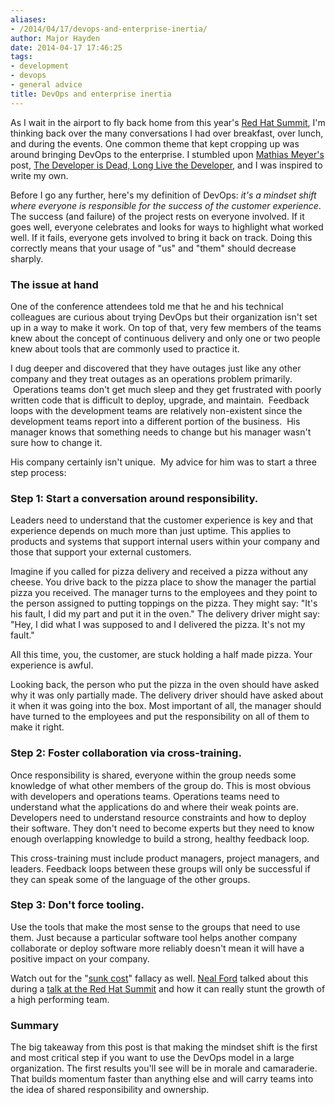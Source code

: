 ```yaml
---
aliases:
- /2014/04/17/devops-and-enterprise-inertia/
author: Major Hayden
date: 2014-04-17 17:46:25
tags:
- development
- devops
- general advice
title: DevOps and enterprise inertia
---
```


As I wait in the airport to fly back home from this year's [Red Hat Summit][1], I'm thinking back over the many conversations I had over breakfast, over lunch, and during the events. One common theme that kept cropping up was around bringing DevOps to the enterprise. I stumbled upon [Mathias Meyer's][2] post, [The Developer is Dead, Long Live the Developer][3], and I was inspired to write my own.

Before I go any further, here's my definition of DevOps: _it's a mindset shift where everyone is responsible for the success of the customer experience_. The success (and failure) of the project rests on everyone involved. If it goes well, everyone celebrates and looks for ways to highlight what worked well. If it fails, everyone gets involved to bring it back on track. Doing this correctly means that your usage of "us" and "them" should decrease sharply.

### The issue at hand

One of the conference attendees told me that he and his technical colleagues are curious about trying DevOps but their organization isn't set up in a way to make it work. On top of that, very few members of the teams knew about the concept of continuous delivery and only one or two people knew about tools that are commonly used to practice it.

I dug deeper and discovered that they have outages just like any other company and they treat outages as an operations problem primarily.  Operations teams don't get much sleep and they get frustrated with poorly written code that is difficult to deploy, upgrade, and maintain.  Feedback loops with the development teams are relatively non-existent since the development teams report into a different portion of the business.  His manager knows that something needs to change but his manager wasn't sure how to change it.

His company certainly isn't unique.  My advice for him was to start a three step process:

### Step 1: Start a conversation around responsibility.

Leaders need to understand that the customer experience is key and that experience depends on much more than just uptime. This applies to products and systems that support internal users within your company and those that support your external customers.

Imagine if you called for pizza delivery and received a pizza without any cheese. You drive back to the pizza place to show the manager the partial pizza you received. The manager turns to the employees and they point to the person assigned to putting toppings on the pizza. They might say: "It's his fault, I did my part and put it in the oven." The delivery driver might say: "Hey, I did what I was supposed to and I delivered the pizza. It's not my fault."

All this time, you, the customer, are stuck holding a half made pizza. Your experience is awful.

Looking back, the person who put the pizza in the oven should have asked why it was only partially made. The delivery driver should have asked about it when it was going into the box. Most important of all, the manager should have turned to the employees and put the responsibility on all of them to make it right.

### Step 2: Foster collaboration via cross-training.

Once responsibility is shared, everyone within the group needs some knowledge of what other members of the group do. This is most obvious with developers and operations teams. Operations teams need to understand what the applications do and where their weak points are. Developers need to understand resource constraints and how to deploy their software. They don't need to become experts but they need to know enough overlapping knowledge to build a strong, healthy feedback loop.

This cross-training must include product managers, project managers, and leaders. Feedback loops between these groups will only be successful if they can speak some of the language of the other groups.

### Step 3: Don't force tooling.

Use the tools that make the most sense to the groups that need to use them. Just because a particular software tool helps another company collaborate or deploy software more reliably doesn't mean it will have a positive impact on your company.

Watch out for the "[sunk cost][4]" fallacy as well. [Neal Ford][5] talked about this during a [talk at the Red Hat Summit][6] and how it can really stunt the growth of a high performing team.

### Summary

The big takeaway from this post is that making the mindset shift is the first and most critical step if you want to use the DevOps model in a large organization. The first results you'll see will be in morale and camaraderie. That builds momentum faster than anything else and will carry teams into the idea of shared responsibility and ownership.

 [1]: http://www.redhat.com/summit/2014/presentations/
 [2]: https://twitter.com/roidrage
 [3]: http://www.paperplanes.de/2014/4/17/the-developer-is-dead.html
 [4]: https://en.wikipedia.org/wiki/Sunk_costs
 [5]: http://nealford.com/
 [6]: http://nealford.com/downloads/Agile_Architecture_and_Design(Neal_Ford).pdf